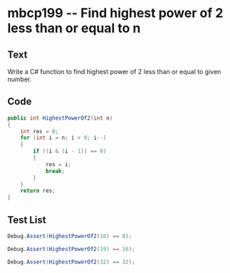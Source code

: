 # mbcp199 -- Find highest power of 2 less than or equal to n

## Text

Write a C# function to find highest power of 2 less than or equal to given number.

## Code

```csharp
public int HighestPowerOf2(int n) 
{ 
    int res = 0; 
    for (int i = n; i > 0; i--) 
    { 
        if ((i & (i - 1)) == 0) 
        { 
            res = i; 
            break; 
        } 
    } 
    return res; 
}
```

## Test List

```csharp
Debug.Assert(HighestPowerOf2(10) == 8);
```

```csharp
Debug.Assert(HighestPowerOf2(19) == 16);
```

```csharp
Debug.Assert(HighestPowerOf2(32) == 32);
```
